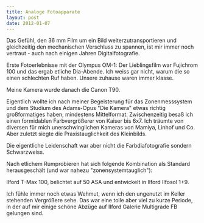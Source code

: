 ```yaml
---
title: Analoge Fotoapparate
layout: post
date: 2012-01-07
---
```

Das Gefühl, den 36 mm Film um ein Bild weiterzutransportieren und gleichzeitig den mechanischen Verschluss zu spannen,
ist mir immer noch vertraut - auch nach einigen Jahren Digitalfotografie.

Erste Fotoerlebnisse mit der Olympus OM-1:
Der Lieblingsfilm war Fujichrom 100 und das ergab etliche Dia-Abende. Ich weiss gar nicht, warum die so einen schlechten Ruf haben. 
Unsere zuhause waren immer klasse.

Meine Kamera wurde danach die Canon T90.

Eigentlich wollte ich nach meiner Begeisterung für das Zonenmesssystem und dem Studium des Adams-Opus "Die Kamera" 
etwas richtig großformatiges haben, mindestens Mittelformat. 
Zwischenzeitig besaß ich einen formidablen Farbvergrößerer von Kaiser bis 6x7. 
Ich träumte von diversen für mich unerschwinglichen Kameras von Mamiya, Linhof und Co. 
Aber zuletzt siegte die Praxistauglichkeit des Kleinbilds.

Die eigentliche Leidenschaft war aber nicht die Farbdiafotografie sondern Schwarzweiss.

Nach etlichem Rumprobieren hat sich folgende Kombination als Standard herausgeschält (und war nahezu "zonensystemtauglich"):

Ilford T-Max 100, belichtet auf 50 ASA und entwickelt in Ilford Ilfosol 1+9.

Ich fühle immer noch etwas Wehmut, wenn ich den ungenutzt im Keller stehenden Vergrößere sehe. 
Das war eine tolle aber viel zu kurze Periode, in der auf mir einige schöne Abzüge auf Ilford Galerie Multigrade FB gelungen sind.

